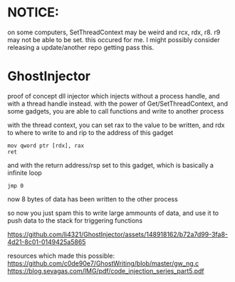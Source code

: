 # NOTICE:

on some computers, SetThreadContext may be weird and rcx, rdx, r8. r9 may not be able to be set. this occured for me.
I might possibly consider releasing a update/another repo getting pass this.


# GhostInjector

proof of concept dll injector which injects without a process handle, and with a thread handle instead. 
with the power of Get/SetThreadContext, and some gadgets, you are able to call functions and write to another process

with the thread context, you can set rax to the value to be written, and rdx to where to write to
and rip to the address of this gadget
```
mov qword ptr [rdx], rax
ret
```
and with the return address/rsp set to this gadget, which is basically a infinite loop
```
jmp 0
```
now 8 bytes of data has been written to the other process

so now you just spam this to write large ammounts of data, and use it to push data to the stack for triggering functions

https://github.com/li4321/GhostInjector/assets/148918162/b72a7d99-3fa8-4d21-8c01-0149425a5865


resources which made this possible:
https://github.com/c0de90e7/GhostWriting/blob/master/gw_ng.c
https://blog.sevagas.com/IMG/pdf/code_injection_series_part5.pdf
